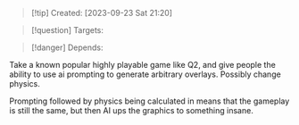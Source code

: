 
>[!tip] Created: [2023-09-23 Sat 21:20]

>[!question] Targets: 

>[!danger] Depends: 

Take a known popular highly playable game like Q2, and give people the ability to use ai prompting to generate arbitrary overlays.  Possibly change physics.

Prompting followed by physics being calculated in means that the gameplay is still the same, but then AI ups the graphics to something insane.